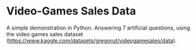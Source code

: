 # Video-Games Sales Data
A simple demonstration in Python. Answering 7 artificial questions, using the video games sales dataset (https://www.kaggle.com/datasets/gregorut/videogamesales/data).


